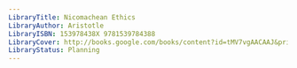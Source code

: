 ```yaml
---
LibraryTitle: Nicomachean Ethics
LibraryAuthor: Aristotle
LibraryISBN: 153978438X 9781539784388
LibraryCover: http://books.google.com/books/content?id=tMV7vgAACAAJ&printsec=frontcover&img=1&zoom=1&source=gbs_api
LibraryStatus: Planning
---
```

